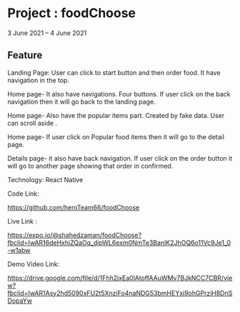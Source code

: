 # Project : foodChoose


3 June 2021 – 4 June 2021
## Feature
Landing Page: User can click to start button
and then order food. It have navigation in the
top.

Home page- It also have navigations. Four
buttons. If user click on the back navigation then
it will go back to the landing page.

Home page- Also have the popular items part.
Created by fake data. User can scroll aside .

Home page- If user click on Popular food items
then it will go to the detail page.

Details page- it also have back navigation. If
user click on the order button it will go to
another page showing that order in confirmed.

Technology: React Native

Code Link:

https://github.com/heroTeam66/foodChoose

Live Link :

https://expo.io/@shahedzaman/foodChoose?fbclid=IwAR16deHxhjZQaOq_djpWL6exm0NmTe3BanlK2JhOQ6o11Vc9Je1_0-w1abw


Demo Video Link:

https://drive.google.com/file/d/1Fhh2jxEa0lAtoffAAuWMv7BJkNCC7CBR/view?fbclid=IwAR1Asy2hd5090xFU2t5XnzjFo4naNDG53bmHEYxj9ohGPrzjH8DnSDopaYw
